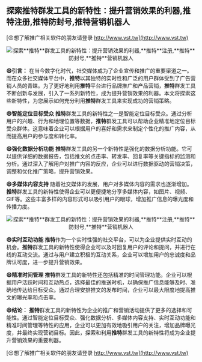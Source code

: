 ## **探索**推特**群发工具的新特性：提升营销效果的利器,**推特**注册,**推特**防封号,**推特**营销机器人**

[😍想了解推广相关软件的朋友请登录 http://www.vst.tw](http://www.vst.tw)

 <center><img src="https://vst.tw/MP4/tuiguang/png/0.png" alt="探索**推特**群发工具的新特性：提升营销效果的利器,**推特**注册,**推特**防封号,**推特**营销机器人"></center>

**😄引言：**
在当今数字化时代，社交媒体成为了企业宣传和推广的重要渠道之一。而在众多社交媒体平台中，**推特**以其独特的实时性和广泛的用户群体受到了广告营销人员的青睐。为了更好地利用**推特**平台进行品牌推广和产品营销，**推特**群发工具不断创新与发展，引入了一系列新特性，成为提升营销效果的利器。本文将探索这些新特性，为您展示如何充分利用**推特**群发工具来实现成功的营销策略。

**😄智能定位目标受众**
**推特**群发工具的新特性之一是智能定位目标受众。通过分析用户的兴趣、行为和地理位置等数据，**推特**群发工具可以帮助企业精准地定位目标受众群体。这意味着企业可以根据用户的喜好和需求来制定个性化的推广内容，从而提高用户的参与度和转化率。

**😄强化数据分析功能**
**推特**群发工具的另一个新特性是强化的数据分析功能。它可以提供详细的数据报告，包括推文的点击率、转发率、回复率等关键指标的监测和分析。通过深入了解用户对推广内容的反应，企业可以进行数据驱动的营销决策，调整和优化推广策略，提升营销效果。

**😄多媒体内容支持**
随着社交媒体的发展，用户对多媒体内容的需求也逐渐增加。**推特**群发工具的新特性使得企业可以更便捷地分享多媒体内容，如图片、视频、GIF等。这些丰富多样的内容形式可以吸引用户的眼球，增加推广信息的曝光度和传播力度。

 <center><img src="https://vst.tw/MP4/tuiguang/png/7.png" alt="探索**推特**群发工具的新特性：提升营销效果的利器,**推特**注册,**推特**防封号,**推特**营销机器人"></center>

**😄实时互动功能**
**推特**作为一个实时性强的社交平台，可以为企业提供实时互动的机会。**推特**群发工具的新特性使得企业可以及时回复用户的评论和提问，并进行在线的互动交流。通过与用户建立积极的互动关系，企业可以增加用户的忠诚度和品牌认可度，进一步提升营销效果。

**😄精准时间管理**
**推特**群发工具的新特性还包括精准的时间管理功能。企业可以根据用户活跃时间和互动热点，选择最佳的推送时机，以确保推广信息能够及时、准确地传达给目标受众。通过合理安排推文的发布时间，企业可以最大限度地提高推文的曝光率和点击率。

**😄结论：**
**推特**群发工具的新特性为企业的推广和营销活动提供了更多的选择和可能性。通过智能定位目标受众、强化数据分析、多媒体内容支持、实时互动功能和精准时间管理等特性的应用，企业可以更加有效地吸引用户的关注，增加品牌曝光度，并最终实现营销目标。因此，探索和利用**推特**群发工具的新特性将成为企业提升营销效果的重要利器。

[😍想了解推广相关软件的朋友请登录 http://www.vst.tw](http://www.vst.tw)



